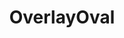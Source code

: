 ---
title: "OverlayOval"
description: "Overlays an oval on top of an image."
icon: "circle"
weight: 4150000
draft: false
---